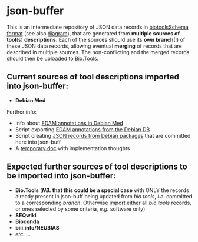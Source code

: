 # json-buffer

This is an intermediate repository of JSON data records in [biotoolsSchema format](https://github.com/bio-tools/biotoolsSchema) (see also [diagram](https://raw.githubusercontent.com/bio-tools/biotoolsSchema/master/versions/biotools-2.0.0/docs/biotools-2.0.0.png)), that are generated from __multiple sources of tool__(s) __descriptions__. Each of the sources should use its __own branch__(!) of these JSON data records, allowing eventual __merging__ of records that are described in multiple sources. The non-conflicting and the merged records should then be uploaded to [Bio.Tools](http://bio.tools).

## Current sources of tool descriptions imported into json-buffer:

 * __Debian Med__
 
 Further info:
  * Info about [EDAM annotations in Debian Med](https://wiki.debian.org/debian/upstream/edam)
  * Script exporting [EDAM annotations from the Debian DB](https://github.com/bio-tools/biotoolsConnect/blob/master/DebianMed/edam.sh)
  * Script creating [JSON records from Debian packages](http://anonscm.debian.org/viewvc/debian-med/trunk/community/edam/registry-tool.py?view=markup) that are committed here into json-buff
  * A [temporary doc](https://docs.google.com/document/d/1H44HxQik2RnxWzBui3GuYI9pAMfX5tNDBiwRa5g0WXg) with implementation thoughts
 
 
## Expected further sources of tool descriptions to be imported into json-buffer:
 
  * __Bio.Tools__ (__*NB.* that this could be a special case__ with ONLY the records already present in json-buff being updated from *bio.tools*, _i.e._ committed to a corresponding *branch*. Otherwise import either all *bio.tools* records, or ones selected by some criteria, _e.g._ software only)
  * __SEQwiki__
  * __Bioconda__
  * __biii.info/NEUBIAS__
  * _etc._ ...

